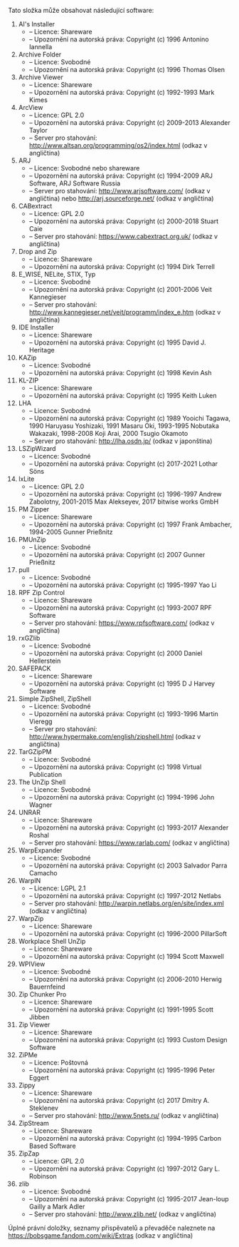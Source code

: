 ﻿Tato složka může obsahovat následující software:

1. AI's Installer
   - – Licence: Shareware
   - – Upozornění na autorská práva: Copyright (c) 1996 Antonino Iannella
2. Archive Folder
   - – Licence: Svobodné
   - – Upozornění na autorská práva: Copyright (c) 1996 Thomas Olsen
3. Archive Viewer
   - – Licence: Shareware
   - – Upozornění na autorská práva: Copyright (c) 1992-1993 Mark Kimes
4. ArcView
   - – Licence: GPL 2.0
   - – Upozornění na autorská práva: Copyright (c) 2009-2013 Alexander Taylor
   - – Server pro stahování: http://www.altsan.org/programming/os2/index.html (odkaz v angličtina)
5. ARJ
   - – Licence: Svobodné nebo shareware
   - – Upozornění na autorská práva: Copyright (c) 1994-2009 ARJ Software, ARJ Software Russia
   - – Server pro stahování: http://www.arjsoftware.com/ (odkaz v angličtina) nebo http://arj.sourceforge.net/ (odkaz v angličtina)
6. CABextract
   - – Licence: GPL 2.0
   - – Upozornění na autorská práva: Copyright (c) 2000-2018 Stuart Caie
   - – Server pro stahování: https://www.cabextract.org.uk/ (odkaz v angličtina)
7. Drop and Zip
   - – Licence: Shareware
   - – Upozornění na autorská práva: Copyright (c) 1994 Dirk Terrell
8. E_WISE, NELite, STIX, Typ
   - – Licence: Svobodné
   - – Upozornění na autorská práva: Copyright (c) 2001-2006 Veit Kannegieser
   - – Server pro stahování: http://www.kannegieser.net/veit/programm/index_e.htm (odkaz v angličtina)
9. IDE Installer
   - – Licence: Shareware
   - – Upozornění na autorská práva: Copyright (c) 1995 David J. Heritage
10. KAZip
    - – Licence: Svobodné
    - – Upozornění na autorská práva: Copyright (c) 1998 Kevin Ash
11. KL-ZIP
    - – Licence: Shareware
    - – Upozornění na autorská práva: Copyright (c) 1995 Keith Luken
12. LHA
    - – Licence: Svobodné
    - – Upozornění na autorská práva: Copyright (c) 1989 Yooichi Tagawa, 1990 Haruyasu Yoshizaki, 1991 Masaru Oki, 1993-1995 Nobutaka Wakazaki, 1998-2008 Koji Arai, 2000 Tsugio Okamoto
    - – Server pro stahování: http://lha.osdn.jp/ (odkaz v japonština)
13. LSZipWizard
    - – Licence: Svobodné
    - – Upozornění na autorská práva: Copyright (c) 2017-2021 Lothar Söns
14. lxLite
    - – Licence: GPL 2.0
    - – Upozornění na autorská práva: Copyright (c) 1996-1997 Andrew Zabolotny, 2001-2015 Max Alekseyev, 2017 bitwise works GmbH
15. PM Zipper
    - – Licence: Shareware
    - – Upozornění na autorská práva: Copyright (c) 1997 Frank Ambacher, 1994-2005 Gunner Prießnitz
16. PMUnZip
    - – Licence: Svobodné
    - – Upozornění na autorská práva: Copyright (c) 2007 Gunner Prießnitz
17. pull
    - – Licence: Svobodné
    - – Upozornění na autorská práva: Copyright (c) 1995-1997 Yao Li
18. RPF Zip Control
    - – Licence: Shareware
    - – Upozornění na autorská práva: Copyright (c) 1993-2007 RPF Software
    - – Server pro stahování: https://www.rpfsoftware.com/ (odkaz v angličtina)
19. rxGZlib
    - – Licence: Svobodné
    - – Upozornění na autorská práva: Copyright (c) 2000 Daniel Hellerstein
20. SAFEPACK
    - – Licence: Shareware
    - – Upozornění na autorská práva: Copyright (c) 1995 D J Harvey Software
21. Simple ZipShell, ZipShell
    - – Licence: Svobodné
    - – Upozornění na autorská práva: Copyright (c) 1993-1996 Martin Vieregg
    - – Server pro stahování: http://www.hypermake.com/english/zipshell.html (odkaz v angličtina)
22. TarGZipPM
    - – Licence: Svobodné
    - – Upozornění na autorská práva: Copyright (c) 1998 Virtual Publication
23. The UnZip Shell
    - – Licence: Svobodné
    - – Upozornění na autorská práva: Copyright (c) 1994-1996 John Wagner
24. UNRAR
    - – Licence: Shareware
    - – Upozornění na autorská práva: Copyright (c) 1993-2017 Alexander Roshal
    - – Server pro stahování: https://www.rarlab.com/ (odkaz v angličtina)
25. WarpExpander
    - – Licence: Svobodné
    - – Upozornění na autorská práva: Copyright (c) 2003 Salvador Parra Camacho
26. WarpIN
    - – Licence: LGPL 2.1
    - – Upozornění na autorská práva: Copyright (c) 1997-2012 Netlabs
    - – Server pro stahování: http://warpin.netlabs.org/en/site/index.xml (odkaz v angličtina)
27. WarpZip
    - – Licence: Shareware
    - – Upozornění na autorská práva: Copyright (c) 1996-2000 PillarSoft
28. Workplace Shell UnZip
    - – Licence: Shareware
    - – Upozornění na autorská práva: Copyright (c) 1994 Scott Maxwell
29. WPIView
    - – Licence: Svobodné
    - – Upozornění na autorská práva: Copyright (c) 2006-2010 Herwig Bauernfeind
30. Zip Chunker Pro
    - – Licence: Shareware
    - – Upozornění na autorská práva: Copyright (c) 1991-1995 Scott Jibben
31. Zip Viewer
    - – Licence: Shareware
    - – Upozornění na autorská práva: Copyright (c) 1993 Custom Design Software
32. ZiPMe
    - – Licence: Poštovná
    - – Upozornění na autorská práva: Copyright (c) 1995-1996 Peter Eggert
33. Zippy
    - – Licence: Shareware
    - – Upozornění na autorská práva: Copyright (c) 2017 Dmitry A. Steklenev
    - – Server pro stahování: http://www.5nets.ru/ (odkaz v angličtina)
34. ZipStream
    - – Licence: Shareware
    - – Upozornění na autorská práva: Copyright (c) 1994-1995 Carbon Based Software
35. ZipZap
    - – Licence: GPL 2.0
    - – Upozornění na autorská práva: Copyright (c) 1997-2012 Gary L. Robinson
36. zlib
    - – Licence: Svobodné
    - – Upozornění na autorská práva: Copyright (c) 1995-2017 Jean-loup Gailly a Mark Adler
    - – Server pro stahování: http://www.zlib.net/ (odkaz v angličtina)

Úplné právní doložky, seznamy přispěvatelů a převaděče naleznete na https://bobsgame.fandom.com/wiki/Extras (odkaz v angličtina)
